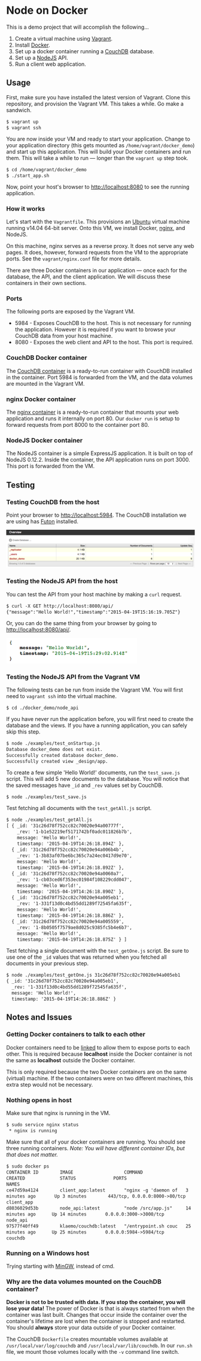 # Node on Docker

This is a demo project that will accomplish the following...

1.  Create a virtual machine using [Vagrant](https://www.vagrantup.com/).
2.  Install [Docker](https://www.docker.com/).
3.  Set up a docker container running a [CouchDB](http://couchdb.apache.org/) database.
4.  Set up a [NodeJS](https://nodejs.org/) API.
5.  Run a client web application.
    
## Usage

First, make sure you have installed the latest version of Vagrant. Clone this repository, and provision the Vagrant VM.
This takes a while. Go make a sandwich.

```
$ vagrant up
$ vagrant ssh
```

You are now inside your VM and ready to start your application. Change to your application directory (this gets mounted
as `/home/vagrant/docker_demo`) and start up this application. This will build your Docker containers and run them. This
will take a while to run &mdash; longer than the `vagrant up` step took.

```
$ cd /home/vagrant/docker_demo
$ ./start_app.sh
```

Now, point your host's browser to [http://localhost:8080](http://localhost:8080) to see the running application.

### How it works

Let's start with the `Vagrantfile`. This provisions an [Ubuntu](http://www.ubuntu.com/) virtual machine running v14.04
64-bit server. Onto this VM, we install Docker, [nginx](http://nginx.org/), and NodeJS.

On this machine, nginx serves as a reverse proxy. It does not serve any web pages. It does, however, forward requests
from the VM to the appropriate ports. See the `vagrant/nginx.conf` file for more details.

There are three Docker containers in our application &mdash; once each for the database, the API, and the client 
application. We will discuss these containers in their own sections.

### Ports

The following ports are exposed by the Vagrant VM.

+   5984 - Exposes CouchDB to the host. This is not necessary for running the application. However it is required if 
    you want to browse your CouchDB data from your host machine.
+   8080 - Exposes the web client and API to the host. This port is required.

### CouchDB Docker container

The [CouchDB container](https://registry.hub.docker.com/u/klaemo/couchdb/) is a ready-to-run container with CouchDB
installed in the container. Port 5984 is forwarded from the VM, and the data volumes are mounted in the Vagrant VM.

### nginx Docker container

The [nginx container](https://registry.hub.docker.com/u/library/nginx/) is a ready-to-run container that mounts your
web application and runs it internally on port 80. Our `docker run` is setup to forward requests from port 8000 to the
container port 80.

### NodeJS Docker container

The NodeJS container is a simple ExpressJS application. It is built on top of NodeJS 0.12.2. Inside the container, the
API application runs on port 3000. This port is forwarded from the VM.

## Testing

### Testing CouchDB from the host

Point your browser to [http://localhost:5984](http://localhost:5984). The CouchDB installation we are using has 
[Futon](http://docs.couchdb.org/en/latest/intro/futon.html) installed.

![Futon](https://raw.githubusercontent.com/jarrettmeyer/node_on_docker/master/images/futon.png)

### Testing the NodeJS API from the host

You can test the API from your host machine by making a `curl` request.

```
$ curl -X GET http://localhost:8080/api/
{"message":"Hello World!","timestamp":"2015-04-19T15:16:19.705Z"}
```

Or, you can do the same thing from your browser by going to [http://localhost:8080/api/](http://localhost:8080/api/).

![GET /api](https://raw.githubusercontent.com/jarrettmeyer/node_on_docker/master/images/GET_api.png)

### Testing the NodeJS API from the Vagrant VM

The following tests can be run from inside the Vagrant VM. You will first need to `vagrant ssh` into the virtual 
machine.

```
$ cd ./docker_demo/node_api
```

If you have never run the application before, you will first need to create the database and the views. If you have a
running application, you can safely skip this step.

```
$ node ./examples/test_onStartup.js
Database docker_demo does not exist.
Successfully created database docker_demo.
Successfully created view _design/app.
```

To create a few simple 'Hello World!' documents, run the `test_save.js` script. This will add 5 new documents to the
database. You will notice that the saved messages have `_id` and `_rev` values set by CouchDB.

```
$ node ./examples/test_save.js
```

Test fetching all documents with the `test_getAll.js` script.

```
$ node ./examples/test_getAll.js
[ { _id: '31c26d78f752cc82c70020e94a00777f',
    _rev: '1-b1e52219ef5171742bf0adc011826b7b',
    message: 'Hello World!',
    timestamp: '2015-04-19T14:26:18.894Z' },
  { _id: '31c26d78f752cc82c70020e94a006b4b',
    _rev: '1-3b83af07be6bc365c7a24ec0417d9e70',
    message: 'Hello World!',
    timestamp: '2015-04-19T14:26:18.892Z' },
  { _id: '31c26d78f752cc82c70020e94a0060a7',
    _rev: '1-cb03ced6f353ec01984f108229cdd047',
    message: 'Hello World!',
    timestamp: '2015-04-19T14:26:18.890Z' },
  { _id: '31c26d78f752cc82c70020e94a005eb1',
    _rev: '1-331f13d0c4bd55dd1289f72545fa635f',
    message: 'Hello World!',
    timestamp: '2015-04-19T14:26:18.886Z' },
  { _id: '31c26d78f752cc82c70020e94a005559',
    _rev: '1-8b0505f7579ae8d025c9385fc5b4e6b7',
    message: 'Hello World!',
    timestamp: '2015-04-19T14:26:18.875Z' } ]
```

Test fetching a single document with the `test_getOne.js` script. Be sure to use one of the `_id` values that was 
returned when you fetched all documents in your previous step.

```
$ node ./examples/test_getOne.js 31c26d78f752cc82c70020e94a005eb1
{ _id: '31c26d78f752cc82c70020e94a005eb1',
  _rev: '1-331f13d0c4bd55dd1289f72545fa635f',
  message: 'Hello World!',
  timestamp: '2015-04-19T14:26:18.886Z' }
```

## Notes and Issues

### Getting Docker containers to talk to each other

Docker containers need to be [linked](https://docs.docker.com/userguide/dockerlinks/) to allow them to expose ports to
each other. This is required because **localhost** inside the Docker container is not the same as **localhost** outside
the Docker container.

This is only required because the two Docker containers are on the same (virtual) machine. If the two containers were on
two different machines, this extra step would not be necessary.

### Nothing opens in host

Make sure that nginx is running in the VM.

```
$ sudo service nginx status
 * nginx is running
```

Make sure that all of your docker containers are running. You should see three running containers. *Note: You will have 
different container IDs, but that does not matter.*

```
$ sudo docker ps
CONTAINER ID        IMAGE                   COMMAND                CREATED             STATUS              PORTS                           NAMES
ce47d59a4124        client_app:latest       "nginx -g 'daemon of   3 minutes ago       Up 3 minutes        443/tcp, 0.0.0.0:8000->80/tcp   client_app
d8036029d53b        node_api:latest         "node /src/app.js"     14 minutes ago      Up 14 minutes       0.0.0.0:3000->3000/tcp          node_api
97577f40ff49        klaemo/couchdb:latest   "/entrypoint.sh couc   25 minutes ago      Up 25 minutes       0.0.0.0:5984->5984/tcp          couchdb
```

### Running on a Windows host

Trying starting with [MinGW](http://www.mingw.org/), instead of cmd.

### Why are the data volumes mounted on the CouchDB container?

**Docker is not to be trusted with data. If you stop the container, you will lose your data!** The power of Docker is 
that is always started from when the container was last built. Changes that occur inside the container over the 
container's lifetime are lost when the container is stopped and restarted. You should **always** store your data 
outside of your Docker container.

The CouchDB `Dockerfile` creates mountable volumes available at  `/usr/local/var/log/couchdb` and 
`/usr/local/var/lib/couchdb`. In our `run.sh` file, we mount those volumes locally with the `-v` 
command line switch. 

